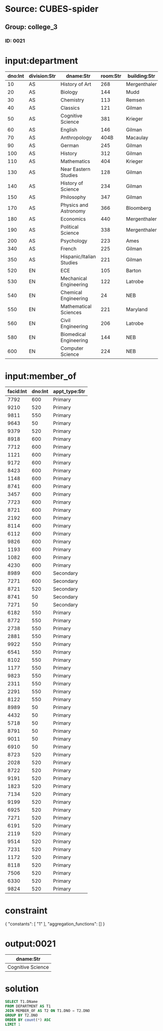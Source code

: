 # Source: CUBES-spider
## Group: college_3
### ID: 0021

# input:department

| dno:Int | division:Str | dname:Str | room:Str | building:Str | dphone:Int |
|---|---|---|---|---|---|
| 10 | AS | History of Art | 268 | Mergenthaler | 7117 |
| 20 | AS | Biology | 144 | Mudd | 7330 |
| 30 | AS | Chemistry | 113 | Remsen | 7429 |
| 40 | AS | Classics | 121 | Gilman | 7556 |
| 50 | AS | Cognitive Science | 381 | Krieger | 7119 |
| 60 | AS | English | 146 | Gilman | 7544 |
| 70 | AS | Anthropology | 404B | Macaulay | 7272 |
| 90 | AS | German | 245 | Gilman | 7508 |
| 100 | AS | History | 312 | Gilman | 7575 |
| 110 | AS | Mathematics | 404 | Krieger | 7399 |
| 130 | AS | Near Eastern Studies | 128 | Gilman | 7499 |
| 140 | AS | History of Science | 234 | Gilman | 7501 |
| 150 | AS | Philosophy | 347 | Gilman | 7524 |
| 170 | AS | Physics and Astronomy | 366 | Bloomberg | 7347 |
| 180 | AS | Economics | 440 | Mergenthaler | 7601 |
| 190 | AS | Political Science | 338 | Mergenthaler | 7540 |
| 200 | AS | Psychology | 223 | Ames | 7055 |
| 340 | AS | French | 225 | Gilman | 7227 |
| 350 | AS | Hispanic/Italian Studies | 221 | Gilman | 7226 |
| 520 | EN | ECE | 105 | Barton | 7033 |
| 530 | EN | Mechanical Engineering | 122 | Latrobe | 7132 |
| 540 | EN | Chemical Engineering | 24 | NEB | 7170 |
| 550 | EN | Mathematical Sciences | 221 | Maryland | 7195 |
| 560 | EN | Civil Engineering | 206 | Latrobe | 8680 |
| 580 | EN | Biomedical Engineering | 144 | NEB | 8482 |
| 600 | EN | Computer Science | 224 | NEB | 8577 |

# input:member_of

| facid:Int | dno:Int | appt_type:Str |
|---|---|---|
| 7792 | 600 | Primary |
| 9210 | 520 | Primary |
| 9811 | 550 | Primary |
| 9643 | 50 | Primary |
| 9379 | 520 | Primary |
| 8918 | 600 | Primary |
| 7712 | 600 | Primary |
| 1121 | 600 | Primary |
| 9172 | 600 | Primary |
| 8423 | 600 | Primary |
| 1148 | 600 | Primary |
| 8741 | 600 | Primary |
| 3457 | 600 | Primary |
| 7723 | 600 | Primary |
| 8721 | 600 | Primary |
| 2192 | 600 | Primary |
| 8114 | 600 | Primary |
| 6112 | 600 | Primary |
| 9826 | 600 | Primary |
| 1193 | 600 | Primary |
| 1082 | 600 | Primary |
| 4230 | 600 | Primary |
| 8989 | 600 | Secondary |
| 7271 | 600 | Secondary |
| 8721 | 520 | Secondary |
| 8741 | 50 | Secondary |
| 7271 | 50 | Secondary |
| 6182 | 550 | Primary |
| 8772 | 550 | Primary |
| 2738 | 550 | Primary |
| 2881 | 550 | Primary |
| 9922 | 550 | Primary |
| 6541 | 550 | Primary |
| 8102 | 550 | Primary |
| 1177 | 550 | Primary |
| 9823 | 550 | Primary |
| 2311 | 550 | Primary |
| 2291 | 550 | Primary |
| 8122 | 550 | Primary |
| 8989 | 50 | Primary |
| 4432 | 50 | Primary |
| 5718 | 50 | Primary |
| 8791 | 50 | Primary |
| 9011 | 50 | Primary |
| 6910 | 50 | Primary |
| 8723 | 520 | Primary |
| 2028 | 520 | Primary |
| 8722 | 520 | Primary |
| 9191 | 520 | Primary |
| 1823 | 520 | Primary |
| 7134 | 520 | Primary |
| 9199 | 520 | Primary |
| 6925 | 520 | Primary |
| 7271 | 520 | Primary |
| 6191 | 520 | Primary |
| 2119 | 520 | Primary |
| 9514 | 520 | Primary |
| 7231 | 520 | Primary |
| 1172 | 520 | Primary |
| 8118 | 520 | Primary |
| 7506 | 520 | Primary |
| 6330 | 520 | Primary |
| 9824 | 520 | Primary |

# constraint

{
  "constants": [
    "1"
  ],
  "aggregation_functions": []
}

# output:0021

| dname:Str |
|---|
| Cognitive Science |

# solution

```sql
SELECT T1.DName
FROM DEPARTMENT AS T1
JOIN MEMBER_OF AS T2 ON T1.DNO = T2.DNO
GROUP BY T2.DNO
ORDER BY count(*) ASC
LIMIT 1
```
